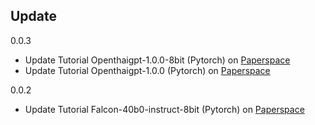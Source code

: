 ## Update 
0.0.3
- Update Tutorial Openthaigpt-1.0.0-8bit (Pytorch) on [Paperspace](https://paperspace.com/)
- Update Tutorial Openthaigpt-1.0.0 (Pytorch) on [Paperspace](https://paperspace.com/)

0.0.2
- Update Tutorial Falcon-40b0-instruct-8bit (Pytorch) on [Paperspace](https://paperspace.com/)